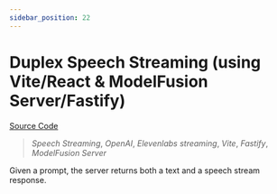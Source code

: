 ```yaml
---
sidebar_position: 22
---
```


# Duplex Speech Streaming (using Vite/React & ModelFusion Server/Fastify)

[Source Code](https://github.com/lgrammel/modelfusion/tree/main/examples/speech-streaming-vite-react-fastify)

> _Speech Streaming_, _OpenAI_, _Elevenlabs_ _streaming_, _Vite_, _Fastify_, _ModelFusion Server_

Given a prompt, the server returns both a text and a speech stream response.
